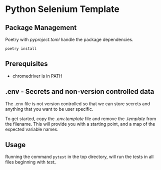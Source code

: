 # Python Selenium Template

## Package Management

Poetry with *pyproject.toml* handle the package dependencies.

`poetry install`

## Prerequisites

* chromedriver is in PATH

## .env - Secrets and non-version controlled data

The .env file is not version controlled so that we can store secrets and anything that you want to be user specific.

To get started, copy the *.env.template* file and remove the *.template* from the filename. This will provide you with a starting point, and a map of the expected variable names.

## Usage

Running the command `pytest` in the top directory, will run the tests in all files beginning with *test_*
